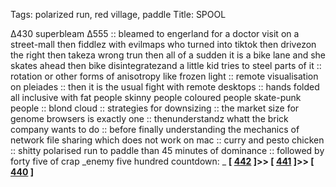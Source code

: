 Tags: polarized run, red village, paddle
Title: SPOOL
  
∆430 superbleam ∆555 :: bleamed to engerland for a doctor visit on a street-mall then fiddlez with evilmaps who turned into tiktok then drivezon the right then takeza wrong trun then all of a sudden it is a bike lane and she skates ahead then bike disintegratezand a little kid tries to steel parts of it :: rotation or other forms of anisotropy like frozen light :: remote visualisation on pleiades :: then it is the usual fight with remote desktops :: hands folded all inclusive with fat people skinny people coloured people skate-punk people :: blond cloud :: strategies for downsizing :: the market size for genome browsers is exactly one :: thenunderstandz whatt the brick company wants to do :: before finally understanding the mechanics of network file sharing which does not work on mac :: curry and pesto chicken :: shitty polarised run to paddle than 45 minutes of dominance :: followed by forty five of crap
_enemy five hundred countdown: _  **[ [442](https://rateyourmusic.com/release/album/al-green/al-green-is-love/) ]>> [ [441](https://www.allmusic.com/album/arrival-mw0000649801/) ]>> [ [440](https://www.allmusic.com/album/lifes-a-riot-with-spy-vs-spy-mw0000351501) ]**
